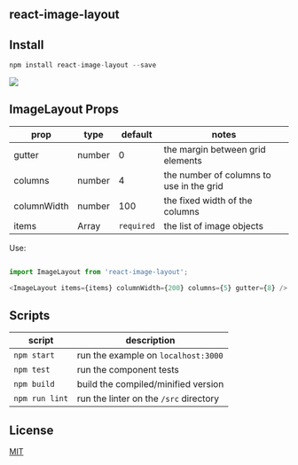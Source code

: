 ## react-image-layout

## Install

``` js
npm install react-image-layout --save
```

![](https://raw.githubusercontent.com/zackargyle/react-image-layout/master/examples/images/screenshot.png)

## ImageLayout Props

prop        | type   | default    | notes
----------- | ------ | ---------- | ----------
gutter      | number | 0          | the margin between grid elements
columns     | number | 4          | the number of columns to use in the grid
columnWidth | number | 100        | the fixed width of the columns
items       | Array  | `required` | the list of image objects

Use:
``` js

import ImageLayout from 'react-image-layout';

<ImageLayout items={items} columnWidth={200} columns={5} gutter={8} />

```

## Scripts
script         | description
-------------- | -----------
`npm start`    | run the example on `localhost:3000`
`npm test`     | run the component tests
`npm build`    | build the compiled/minified version
`npm run lint` | run the linter on the `/src` directory

## License
[MIT](http://isekivacenz.mit-license.org/)
